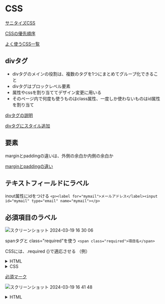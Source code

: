 # CSS

[サニタイズCSS](https://csstools.github.io/sanitize.css/)

[CSSの優先順序](https://changeup.tech/article/css-selector/)

[よく使うCSS一覧](https://webukatu.com/wordpress/blog/6060/#CSS-6)

## divタグ
- divタグのメインの役割は、複数のタグを1つにまとめてグループ化できること
- divタグはブロックレベル要素
- 属性やcssを割り当ててデザイン変更に用いる
- そのページ内で何度も使うものはclass属性、一度しか使わないものはid属性を割り当て


[divタグの説明](https://gmotech.jp/semlabo/webmarketing/blog/div-meaning/)

[divタグにスタイル追加](https://skillhub.jp/courses/237/lessons/1877)

## 要素
marginとpaddingの違いは、外側の余白か内側の余白か

[marginとpaddingの違い](https://skillhub.jp/courses/237/lessons/1879)

## テキストフィールドにラベル
inout属性にidをつける
`<p><label for="mymail">メールアドレス</label><input id="mymail" type="email" name="mymail"></p>`

## 必須項目のラベル

![スクリーンショット 2024-03-19 16 30 06](https://github.com/kb8864/StudyNoteAndTIL/assets/128299525/83e3fb7b-499b-48d7-b9a2-d930dd090c10)

spanタグと class="required"を使う
`<span class="required">項目名</span>`

CSSには、.required {}で適応させる
（例）

<details>
  <summary>HTML</summary>
  
```
            <p><label for="mymail">メールアドレス<span class="required">必須</span></label><input id="mymail" type="email" name="mymail"></p>

```

</details>


<details>
  <summary>CSS</summary>
  
```.required {
    background-color: rgb(238, 246, 255);
    color: #f33;
    padding: 3px;
    font-size: .9em;
    font-weight: bold;
    margin-left: .3em;
}
```

</details>

[必須マーク](https://n2n-academy.com/required-mark-on-the-form/)

![スクリーンショット 2024-03-19 16 41 48](https://github.com/kb8864/StudyNoteAndTIL/assets/128299525/c5c4c680-ad44-4737-b1ed-eec6b3ef4762)

<details>
  <summary>HTML</summary>
  
```
<p><label for="mymail">メールアドレス<span class="required">必須</span></label><input id="mymail" type="email" name="mymail"></p>
 <p><label for="mymail2"><span class="required">必須</span>確認用メールアドレス</label><input id="mymail" type="email" name="mymail"></p>
```

</details>
